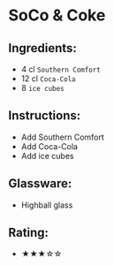 # SoCo & Coke

## Ingredients:
- 4 cl `Southern Comfort`
- 12 cl `Coca-Cola`
- 8 `ice cubes`

## Instructions:
- Add Southern Comfort
- Add Coca-Cola
- Add ice cubes

## Glassware:
- Highball glass

## Rating:
- ★★★☆☆